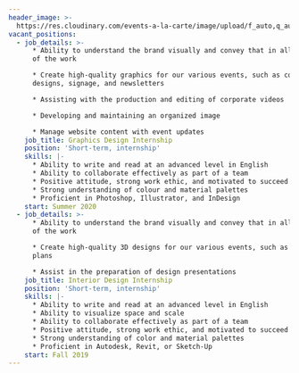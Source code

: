 ```yaml
---
header_image: >-
  https://res.cloudinary.com/events-a-la-carte/image/upload/f_auto,q_auto/v1575306015/wg4knjwiuzyaefe75gsf.jpg
vacant_positions:
  - job_details: >-
      * Ability to understand the brand visually and convey that in all aspects
      of the work

      * Create high-quality graphics for our various events, such as concept
      designs, signage, and newsletters

      * Assisting with the production and editing of corporate videos

      * Developing and maintaining an organized image

      * Manage website content with event updates
    job_title: Graphics Design Internship
    position: 'Short-term, internship'
    skills: |-
      * Ability to write and read at an advanced level in English
      * Ability to collaborate effectively as part of a team
      * Positive attitude, strong work ethic, and motivated to succeed
      * Strong understanding of colour and material palettes
      * Proficient in Photoshop, Illustrator, and InDesign
    start: Summer 2020
  - job_details: >-
      * Ability to understand the brand visually and convey that in all aspects
      of the work

      * Create high-quality 3D designs for our various events, such as floor
      plans

      * Assist in the preparation of design presentations
    job_title: Interior Design Internship
    position: 'Short-term, internship'
    skills: |-
      * Ability to write and read at an advanced level in English
      * Ability to visualize space and scale
      * Ability to collaborate effectively as part of a team
      * Positive attitude, strong work ethic, and motivated to succeed
      * Strong understanding of color and material palettes
      * Proficient in Autodesk, Revit, or Sketch-Up
    start: Fall 2019
---
```



